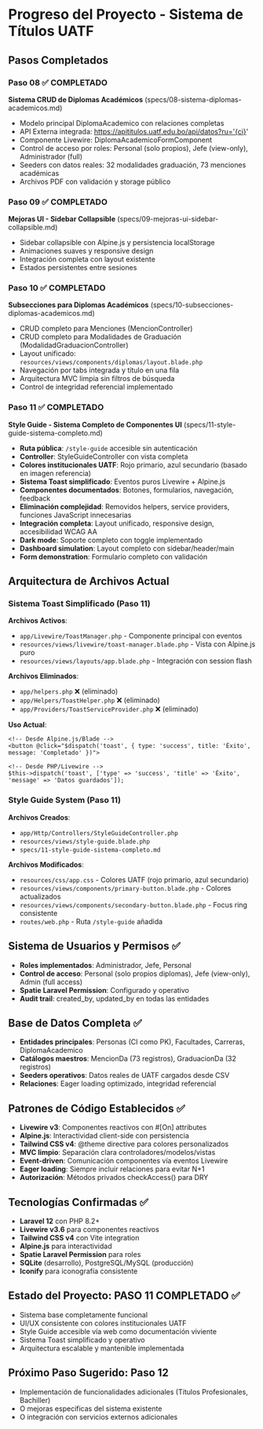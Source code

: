 # Progreso del Proyecto - Sistema de Títulos UATF

## Pasos Completados

### Paso 08 ✅ COMPLETADO
**Sistema CRUD de Diplomas Académicos** (specs/08-sistema-diplomas-academicos.md)
- Modelo principal DiplomaAcademico con relaciones completas
- API Externa integrada: https://apititulos.uatf.edu.bo/api/datos?ru='{ci}'
- Componente Livewire: DiplomaAcademicoFormComponent
- Control de acceso por roles: Personal (solo propios), Jefe (view-only), Administrador (full)
- Seeders con datos reales: 32 modalidades graduación, 73 menciones académicas
- Archivos PDF con validación y storage público

### Paso 09 ✅ COMPLETADO  
**Mejoras UI - Sidebar Collapsible** (specs/09-mejoras-ui-sidebar-collapsible.md)
- Sidebar collapsible con Alpine.js y persistencia localStorage
- Animaciones suaves y responsive design
- Integración completa con layout existente
- Estados persistentes entre sesiones

### Paso 10 ✅ COMPLETADO
**Subsecciones para Diplomas Académicos** (specs/10-subsecciones-diplomas-academicos.md)
- CRUD completo para Menciones (MencionController)
- CRUD completo para Modalidades de Graduación (ModalidadGraduacionController)
- Layout unificado: `resources/views/components/diplomas/layout.blade.php`
- Navegación por tabs integrada y título en una fila
- Arquitectura MVC limpia sin filtros de búsqueda
- Control de integridad referencial implementado

### Paso 11 ✅ COMPLETADO
**Style Guide - Sistema Completo de Componentes UI** (specs/11-style-guide-sistema-completo.md)
- **Ruta pública**: `/style-guide` accesible sin autenticación
- **Controller**: StyleGuideController con vista completa
- **Colores institucionales UATF**: Rojo primario, azul secundario (basado en imagen referencia)
- **Sistema Toast simplificado**: Eventos puros Livewire + Alpine.js
- **Componentes documentados**: Botones, formularios, navegación, feedback
- **Eliminación complejidad**: Removidos helpers, service providers, funciones JavaScript innecesarias
- **Integración completa**: Layout unificado, responsive design, accesibilidad WCAG AA
- **Dark mode**: Soporte completo con toggle implementado
- **Dashboard simulation**: Layout completo con sidebar/header/main
- **Form demonstration**: Formulario completo con validación

## Arquitectura de Archivos Actual

### Sistema Toast Simplificado (Paso 11)
**Archivos Activos**:
- `app/Livewire/ToastManager.php` - Componente principal con eventos
- `resources/views/livewire/toast-manager.blade.php` - Vista con Alpine.js puro
- `resources/views/layouts/app.blade.php` - Integración con session flash

**Archivos Eliminados**:
- `app/helpers.php` ❌ (eliminado)
- `app/Helpers/ToastHelper.php` ❌ (eliminado)
- `app/Providers/ToastServiceProvider.php` ❌ (eliminado)

**Uso Actual**:
```blade
<!-- Desde Alpine.js/Blade -->
<button @click="$dispatch('toast', { type: 'success', title: 'Éxito', message: 'Completado' })">

<!-- Desde PHP/Livewire -->
$this->dispatch('toast', ['type' => 'success', 'title' => 'Éxito', 'message' => 'Datos guardados']);
```

### Style Guide System (Paso 11)
**Archivos Creados**:
- `app/Http/Controllers/StyleGuideController.php`
- `resources/views/style-guide.blade.php`
- `specs/11-style-guide-sistema-completo.md`

**Archivos Modificados**:
- `resources/css/app.css` - Colores UATF (rojo primario, azul secundario)
- `resources/views/components/primary-button.blade.php` - Colores actualizados
- `resources/views/components/secondary-button.blade.php` - Focus ring consistente
- `routes/web.php` - Ruta `/style-guide` añadida

## Sistema de Usuarios y Permisos ✅
- **Roles implementados**: Administrador, Jefe, Personal
- **Control de acceso**: Personal (solo propios diplomas), Jefe (view-only), Admin (full access)
- **Spatie Laravel Permission**: Configurado y operativo
- **Audit trail**: created_by, updated_by en todas las entidades

## Base de Datos Completa ✅
- **Entidades principales**: Personas (CI como PK), Facultades, Carreras, DiplomaAcademico
- **Catálogos maestros**: MencionDa (73 registros), GraduacionDa (32 registros)
- **Seeders operativos**: Datos reales de UATF cargados desde CSV
- **Relaciones**: Eager loading optimizado, integridad referencial

## Patrones de Código Establecidos ✅
- **Livewire v3**: Componentes reactivos con #[On] attributes
- **Alpine.js**: Interactividad client-side con persistencia
- **Tailwind CSS v4**: @theme directive para colores personalizados
- **MVC limpio**: Separación clara controladores/modelos/vistas
- **Event-driven**: Comunicación componentes vía eventos Livewire
- **Eager loading**: Siempre incluir relaciones para evitar N+1
- **Autorización**: Métodos privados checkAccess() para DRY

## Tecnologías Confirmadas ✅
- **Laravel 12** con PHP 8.2+
- **Livewire v3.6** para componentes reactivos
- **Tailwind CSS v4** con Vite integration
- **Alpine.js** para interactividad
- **Spatie Laravel Permission** para roles
- **SQLite** (desarrollo), PostgreSQL/MySQL (producción)
- **Iconify** para iconografía consistente

## Estado del Proyecto: PASO 11 COMPLETADO ✅
- Sistema base completamente funcional
- UI/UX consistente con colores institucionales UATF
- Style Guide accesible vía web como documentación viviente
- Sistema Toast simplificado y operativo
- Arquitectura escalable y mantenible implementada

## Próximo Paso Sugerido: Paso 12
- Implementación de funcionalidades adicionales (Títulos Profesionales, Bachiller)
- O mejoras específicas del sistema existente
- O integración con servicios externos adicionales